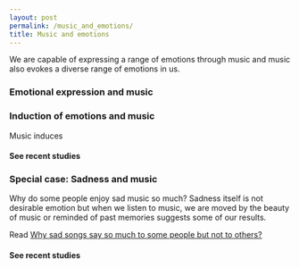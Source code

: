 ```yaml
---
layout: post
permalink: /music_and_emotions/
title: Music and emotions
---
```


We are capable of expressing a range of emotions through music and music also evokes a diverse range of emotions in us.

### Emotional expression and music


### Induction of emotions and music

Music induces

#### See recent studies

<script src="https://bibbase.org/show?bib=https%3A%2F%2Ftuomaseerola.github.io%2FEerola.bib&commas=true&jsonp=1&authorFirst=true&filter=keyword:emotion"></script>


### Special case: Sadness and music

Why do some people enjoy sad music so much? Sadness itself is not desirable emotion but when we listen to music, we are moved by the beauty of music or reminded of past memories suggests some of our results.  

Read [Why sad songs say so much to some people but not to others?](https://theconversation.com/why-sad-songs-say-so-much-to-some-people-but-not-others-65365)

#### See recent studies

<script src="https://bibbase.org/show?bib=https%3A%2F%2Ftuomaseerola.github.io%2FEerola.bib&authorFirst=true&commas=true&jsonp=1&filter=keyword:Sadness&folding=0&theme=simple&hidemenu=true"></script>

